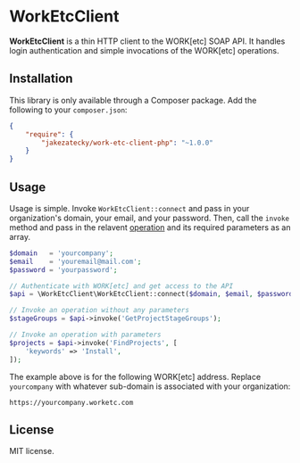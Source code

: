 # WorkEtcClient

**WorkEtcClient** is a thin HTTP client to the WORK[etc] SOAP API. It handles
login authentication and simple invocations of the WORK[etc] operations.

## Installation

This library is only available through a Composer package. Add the following to
your `composer.json`:

``` json
{
    "require": {
        "jakezatecky/work-etc-client-php": "~1.0.0"
    }
}
```

## Usage

Usage is simple. Invoke `WorkEtcClient::connect` and pass in your organization's
domain, your email, and your password. Then, call the `invoke` method and pass
in the relavent [operation][operation] and its required parameters as an array.

``` php
$domain   = 'yourcompany';
$email    = 'youremail@mail.com';
$password = 'yourpassword';

// Authenticate with WORK[etc] and get access to the API
$api = \WorkEtcClient\WorkEtcClient::connect($domain, $email, $password);

// Invoke an operation without any parameters
$stageGroups = $api->invoke('GetProjectStageGroups');

// Invoke an operation with parameters
$projects = $api->invoke('FindProjects', [
	'keywords' => 'Install',
]);
```

The example above is for the following WORK[etc] address. Replace `yourcompany`
with whatever sub-domain is associated with your organization:

```
https://yourcompany.worketc.com
```

## License

MIT license.

[operation]: http://admin.worketc.com/xml
